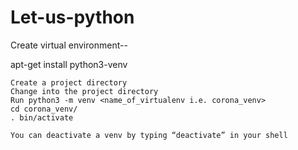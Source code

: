 # Let-us-python

Create virtual environment--

apt-get install python3-venv

    Create a project directory
    Change into the project directory
    Run python3 -m venv <name_of_virtualenv i.e. corona_venv>
    cd corona_venv/
    . bin/activate
    
    You can deactivate a venv by typing “deactivate” in your shell
